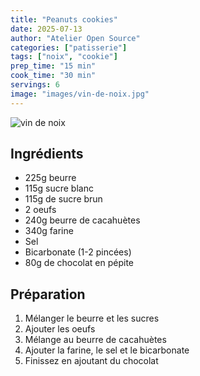 ```yaml
---
title: "Peanuts cookies"
date: 2025-07-13
author: "Atelier Open Source"
categories: ["patisserie"]
tags: ["noix", "cookie"]
prep_time: "15 min"
cook_time: "30 min"
servings: 6
image: "images/vin-de-noix.jpg"
---
```


![vin de noix](../images/vin-de-noix.jpg)

## Ingrédients

- 225g beurre
- 115g sucre blanc
- 115g de sucre brun
- 2 oeufs
- 240g beurre de cacahuètes
- 340g farine
- Sel
- Bicarbonate (1-2 pincées)
- 80g de chocolat en pépite

## Préparation

1. Mélanger le beurre et les sucres
2. Ajouter les oeufs
3. Mélange au beurre de cacahuètes
4. Ajouter la farine, le sel et le bicarbonate
5. Finissez en ajoutant du chocolat
